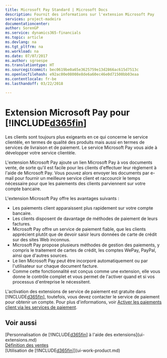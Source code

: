 ```yaml
---
title: Microsoft Pay Standard | Microsoft Docs
description: Fournit des informations sur l'extension Microsoft Pay
services: project-madeira
documentationcenter: 
author: SorenGP
ms.service: dynamics365-financials
ms.topic: article
ms.devlang: na
ms.tgt_pltfrm: na
ms.workload: na
ms.date: 07/07/2017
ms.author: sgroespe
ms.translationtype: HT
ms.sourcegitcommit: bec0619be0a65e3625759e13d2866ac615d7513c
ms.openlocfilehash: e92ac00e08008e8de6a60ec46e0d71500bb03eaa
ms.contentlocale: fr-be
ms.lasthandoff: 03/22/2018

---
```

# <a name="the-microsoft-pay-extension-to-included365finincludesd365finlongmdmd"></a>Extension Microsoft Pay pour [!INCLUDE[d365fin](includes/d365fin_long_md.md)]
Les clients sont toujours plus exigeants en ce qui concerne le service clientèle, en termes de qualité des produits mais aussi en termes de services de livraison et de paiement. Le service Microsoft Pay vous aide à développer votre service clientèle.

L'extension Microsoft Pay ajoute un lien Microsoft Pay à vos documents vente, de sorte qu'il est facile pour les clients d'effectuer leur règlement à l'aide de Microsoft Pay. Vous pouvez alors envoyer les documents par e-mail pour fournir un meilleure service client et raccourcir le temps nécessaire pour que les paiements des clients parviennent sur votre compte bancaire.

L'extension Microsoft Pay offre les avantages suivants :
- Les paiements client apparaissent plus rapidement sur votre compte bancaire.
- Les clients disposent de davantage de méthodes de paiement de leurs factures.
- Microsoft Pay offre un service de paiement fiable, que les clients apprécient plutôt que de devoir saisir leurs données de carte de crédit sur des sites Web inconnus.
- Microsoft Pay propose plusieurs méthodes de gestion des paiements, y compris le traitement de cartes de crédit, les comptes WePay, PayPal, ainsi que d'autres sources.
- Le lien Microsoft Pay peut être incorporé automatiquement ou par l'utilisateur sur chaque document facture.
- Comme cette fonctionnalité est conçus comme une extension, elle vous donne le contrôle complet et vous permet de l'activer quand et si vos processus d'entreprise le nécessitent.

L'activation des extensions de service de paiement est gratuite dans [!INCLUDE[d365fin](includes/d365fin_md.md)], toutefois, vous devez contacter le service de paiement pour obtenir un compte. Pour plus d'informations, voir [Activer les paiements client via les services de paiement](sales-how-enable-payment-service-extensions.md).

## <a name="see-also"></a>Voir aussi
[Personnalisation de [!INCLUDE[d365fin](includes/d365fin_md.md)] à l'aide des extensions](ui-extensions.md)  
[Définition des ventes](sales-setup-sales.md)  
[Utilisation de [!INCLUDE[d365fin](includes/d365fin_md.md)]](ui-work-product.md)

